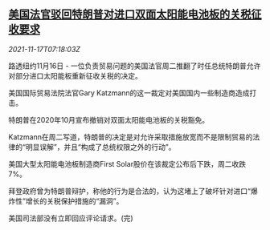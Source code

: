 <!--1637134262000-->
[美国法官驳回特朗普对进口双面太阳能电池板的关税征收要求](https://cn.reuters.com/article/us-judge-trump-pv-panel-tariffs-1117-idCNKBS2I20HY)
------

<div><i>2021-11-17T07:18:03Z</i></div><p>路透纽约11月16日 - 一位负责贸易问题的美国法官周二推翻了时任总统特朗普允许对部分进口太阳能板重新征收关税的决定。</p><p>美国国际贸易法院法官Gary Katzmann的这一裁定对美国国内一些制造商造成打击。</p><p>特朗普在2020年10月宣布撤销对双面太阳能电池板的关税豁免。</p><p>Katzmann在周二写道，特朗普的决定是对允许采取措施放宽而不是限制贸易的法律的“明显误解”，并且“构成了总统权限之外的行动”。</p><p>美国大型太阳能电池板制造商First Solar股价在该裁定公布后下跌，周二收跌7%。</p><p>拜登政府曾为特朗普辩护，称他的行为是合法的，认为这堵上了破坏针对进口“爆炸性”增长的关税保护措施的“漏洞”。</p><p>美国司法部没有立即回应评论请求。(完)</p>
